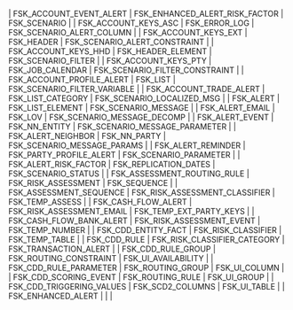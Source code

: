 | FSK_ACCOUNT_EVENT_ALERT | FSK_ENHANCED_ALERT_RISK_FACTOR | FSK_SCENARIO |
| FSK_ACCOUNT_KEYS_ASC | FSK_ERROR_LOG | FSK_SCENARIO_ALERT_COLUMN |
| FSK_ACCOUNT_KEYS_EXT | FSK_HEADER | FSK_SCENARIO_ALERT_CONSTRAINT |
| FSK_ACCOUNT_KEYS_HHD | FSK_HEADER_ELEMENT | FSK_SCENARIO_FILTER |
| FSK_ACCOUNT_KEYS_PTY | FSK_JOB_CALENDAR | FSK_SCENARIO_FILTER_CONSTRAINT |
| FSK_ACCOUNT_PROFILE_ALERT | FSK_LIST | FSK_SCENARIO_FILTER_VARIABLE |
| FSK_ACCOUNT_TRADE_ALERT | FSK_LIST_CATEGORY | FSK_SCENARIO_LOCALIZED_MSG |
| FSK_ALERT | FSK_LIST_ELEMENT | FSK_SCENARIO_MESSAGE |
| FSK_ALERT_EMAIL | FSK_LOV | FSK_SCENARIO_MESSAGE_DECOMP |
| FSK_ALERT_EVENT | FSK_NN_ENTITY | FSK_SCENARIO_MESSAGE_PARAMETER |
| FSK_ALERT_NEIGHBOR | FSK_NN_PARTY | FSK_SCENARIO_MESSAGE_PARAMS |
| FSK_ALERT_REMINDER | FSK_PARTY_PROFILE_ALERT | FSK_SCENARIO_PARAMETER |
| FSK_ALERT_RISK_FACTOR | FSK_REPLICATION_DATES | FSK_SCENARIO_STATUS |
| FSK_ASSESSMENT_ROUTING_RULE | FSK_RISK_ASSESSMENT | FSK_SEQUENCE |
| FSK_ASSESSMENT_SEQUENCE | FSK_RISK_ASSESSMENT_CLASSIFIER | FSK_TEMP_ASSESS |
| FSK_CASH_FLOW_ALERT | FSK_RISK_ASSESSMENT_EMAIL | FSK_TEMP_EXT_PARTY_KEYS |
| FSK_CASH_FLOW_BANK_ALERT | FSK_RISK_ASSESSMENT_EVENT | FSK_TEMP_NUMBER |
| FSK_CDD_ENTITY_FACT | FSK_RISK_CLASSIFIER | FSK_TEMP_TABLE |
| FSK_CDD_RULE | FSK_RISK_CLASSIFIER_CATEGORY | FSK_TRANSACTION_ALERT |
| FSK_CDD_RULE_GROUP | FSK_ROUTING_CONSTRAINT | FSK_UI_AVAILABILITY |
| FSK_CDD_RULE_PARAMETER | FSK_ROUTING_GROUP | FSK_UI_COLUMN |
| FSK_CDD_SCORING_EVENT | FSK_ROUTING_RULE | FSK_UI_GROUP |
| FSK_CDD_TRIGGERING_VALUES | FSK_SCD2_COLUMNS | FSK_UI_TABLE |
| FSK_ENHANCED_ALERT | | |

